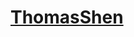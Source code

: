 # [ThomasShen](file:///C:/Users/%E6%B2%88%E5%A4%A7%E9%88%9E/OneDrive/%E6%A1%8C%E9%9D%A2/Coding/HTML/Final/index.html)

